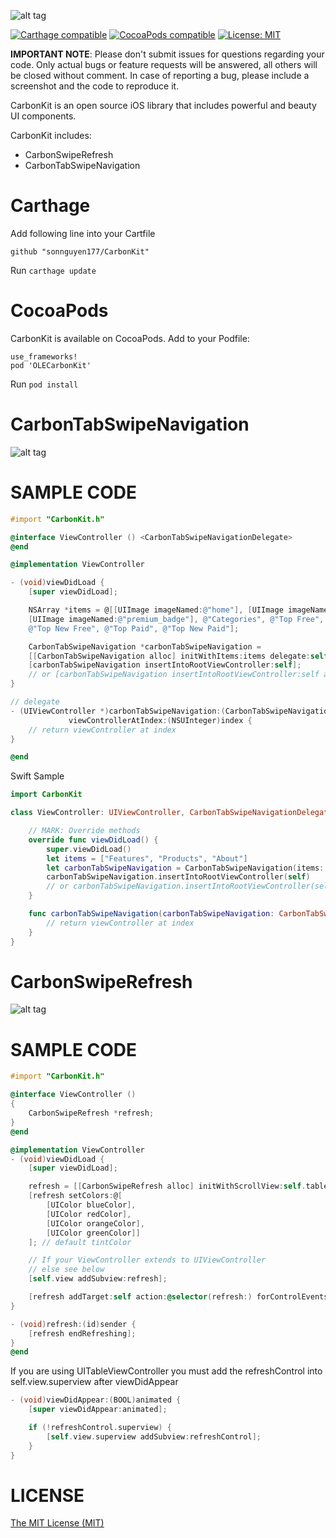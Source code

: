 ![alt tag](https://github.com/ermalkaleci/CarbonTabSwipeNavigation/blob/master/Resources/CarbonKit.jpg)

[![Carthage compatible](https://img.shields.io/badge/Carthage-compatible-4BC51D.svg?style=flat)](https://github.com/Carthage/Carthage)
[![CocoaPods compatible](https://img.shields.io/cocoapods/v/CarbonKit.svg?style=flat)](https://cocoapods.org/pods/CarbonKit) [![License: MIT](https://img.shields.io/badge/license-MIT-lightgrey.svg)](https://github.com/ermalkaleci/CarbonKit/blob/master/LICENSE)

**IMPORTANT NOTE**: Please don't submit issues for questions regarding your code. Only actual bugs or feature requests will be answered, all others will be closed without comment. In case of reporting a bug, please include a screenshot and the code to reproduce it.

CarbonKit is an open source iOS library that includes powerful and beauty UI components.

CarbonKit includes:
- CarbonSwipeRefresh
- CarbonTabSwipeNavigation

# Carthage
Add following line into your Cartfile
```
github "sonnguyen177/CarbonKit"
```

Run `carthage update`

# CocoaPods
CarbonKit is available on CocoaPods. Add to your Podfile:
```
use_frameworks!
pod 'OLECarbonKit'
```
Run `pod install`

# CarbonTabSwipeNavigation

![alt tag](https://github.com/ermalkaleci/CarbonTabSwipeNavigation/blob/master/Resources/CarbonTabSwipeNavigation.gif)

# SAMPLE CODE

```objective-c
#import "CarbonKit.h"

@interface ViewController () <CarbonTabSwipeNavigationDelegate>
@end

@implementation ViewController

- (void)viewDidLoad {
	[super viewDidLoad];

	NSArray *items = @[[UIImage imageNamed:@"home"], [UIImage imageNamed:@"hourglass"],
	[UIImage imageNamed:@"premium_badge"], @"Categories", @"Top Free",
	@"Top New Free", @"Top Paid", @"Top New Paid"];

	CarbonTabSwipeNavigation *carbonTabSwipeNavigation =
	[[CarbonTabSwipeNavigation alloc] initWithItems:items delegate:self];
	[carbonTabSwipeNavigation insertIntoRootViewController:self];
	// or [carbonTabSwipeNavigation insertIntoRootViewController:self andTargetView:yourView];
}

// delegate
- (UIViewController *)carbonTabSwipeNavigation:(CarbonTabSwipeNavigation *)carbonTabSwipeNavigation
			 viewControllerAtIndex:(NSUInteger)index {
	// return viewController at index
}

@end
```

Swift Sample
```swift
import CarbonKit

class ViewController: UIViewController, CarbonTabSwipeNavigationDelegate {

    // MARK: Override methods
    override func viewDidLoad() {
        super.viewDidLoad()
        let items = ["Features", "Products", "About"]
        let carbonTabSwipeNavigation = CarbonTabSwipeNavigation(items: items, delegate: self)
        carbonTabSwipeNavigation.insertIntoRootViewController(self)
		// or carbonTabSwipeNavigation.insertIntoRootViewController(self, andTargetView: yourView)
    }

    func carbonTabSwipeNavigation(carbonTabSwipeNavigation: CarbonTabSwipeNavigation, viewControllerAtIndex index: UInt) -> UIViewController {
        // return viewController at index
    }
}
```

# CarbonSwipeRefresh

![alt tag](https://github.com/ermalkaleci/CarbonTabSwipeNavigation/blob/master/Resources/CarbonSwipeRefresh.gif)

# SAMPLE CODE
```objective-c
#import "CarbonKit.h"

@interface ViewController ()
{
	CarbonSwipeRefresh *refresh;
}
@end

@implementation ViewController
- (void)viewDidLoad {
	[super viewDidLoad];

	refresh = [[CarbonSwipeRefresh alloc] initWithScrollView:self.tableView];
	[refresh setColors:@[
		[UIColor blueColor],
	 	[UIColor redColor],
		[UIColor orangeColor],
		[UIColor greenColor]]
	]; // default tintColor

	// If your ViewController extends to UIViewController
	// else see below
	[self.view addSubview:refresh];

	[refresh addTarget:self action:@selector(refresh:) forControlEvents:UIControlEventValueChanged];
}

- (void)refresh:(id)sender {
	[refresh endRefreshing];
}
@end
```

If you are using UITableViewController you must add the refreshControl into self.view.superview after viewDidAppear
```objective-c
- (void)viewDidAppear:(BOOL)animated {
	[super viewDidAppear:animated];

	if (!refreshControl.superview) {
		[self.view.superview addSubview:refreshControl];
	}
}
```


# LICENSE
[The MIT License (MIT)](https://github.com/ermalkaleci/CarbonKit/blob/master/LICENSE)
